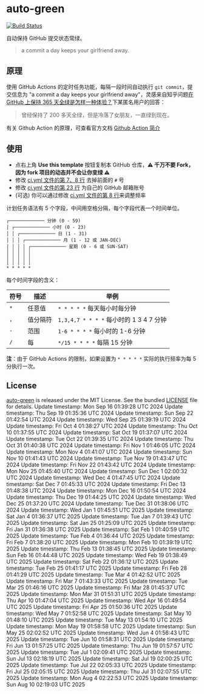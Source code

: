 # auto-green

[![Build Status](https://github.com/justjavac/auto-green/workflows/ci/badge.svg?branch=master)](https://github.com/justjavac/auto-green/actions)

自动保持 GitHub 提交状态常绿。

> a commit a day keeps your girlfriend away.

## 原理

使用 GitHub Actions 的定时任务功能，每隔一段时间自动执行 `git commit`，提交信息为 "a commit a day keeps your girlfriend away"，灵感来自知乎问题[在 GitHub 上保持 365 天全绿是怎样一种体验？](https://www.zhihu.com/question/34043434/answer/57826281)下某匿名用户的回答：

> 曾经保持了 200 多天全绿，但是冷落了女朋友，一直绿到现在。

有关 Github Action 的原理，可查看官方文档 [Github Action 简介](https://docs.github.com/cn/actions/learn-github-actions/introduction-to-github-actions)

## 使用

- 点右上角 **Use this template** 按钮复制本 GitHub 仓库，**:warning: 千万不要 Fork，因为 fork 项目的动态并不会让你变绿 :warning:**
- 修改 [ci.yml 文件的第 7、8 行](https://github.com/justjavac/auto-green/blob/master/.github/workflows/ci.yml#L7-L8) 去掉前面的 `#` 号
- 修改 [ci.yml 文件的第 23 行](https://github.com/justjavac/auto-green/blob/master/.github/workflows/ci.yml#L23) 为自己的 GitHub 邮箱账号
- (可选) 你可以通过修改 [ci.yml 文件的第 8 行](https://github.com/justjavac/auto-green/blob/master/.github/workflows/ci.yml#L8)来调整频率

计划任务语法有 5 个字段，中间用空格分隔，每个字段代表一个时间单位。

```plain
┌───────────── 分钟 (0 - 59)
│ ┌───────────── 小时 (0 - 23)
│ │ ┌───────────── 日 (1 - 31)
│ │ │ ┌───────────── 月 (1 - 12 或 JAN-DEC)
│ │ │ │ ┌───────────── 星期 (0 - 6 或 SUN-SAT)
│ │ │ │ │
│ │ │ │ │
│ │ │ │ │
* * * * *
```

每个时间字段的含义：

|符号   | 描述        | 举例                                        |
| ----- | -----------| -------------------------------------------|
| `*`   | 任意值      | `* * * * *` 每天每小时每分钟                  |
| `,`   | 值分隔符    | `1,3,4,7 * * * *` 每小时的 1 3 4 7 分钟       |
| `-`   | 范围       | `1-6 * * * *` 每小时的 1-6 分钟               |
| `/`   | 每         | `*/15 * * * *` 每隔 15 分钟                  |

**注**：由于 GitHub Actions 的限制，如果设置为 `* * * * *` 实际的执行频率为每 5 分执行一次。

## License

[auto-green](https://github.com/justjavac/auto-green) is released under the MIT License. See the bundled [LICENSE](./LICENSE) file for details.
Update timestamp: Mon Sep 16 01:39:28 UTC 2024
Update timestamp: Thu Sep 19 01:35:36 UTC 2024
Update timestamp: Sun Sep 22 01:42:54 UTC 2024
Update timestamp: Wed Sep 25 01:39:19 UTC 2024
Update timestamp: Fri Oct  4 01:38:27 UTC 2024
Update timestamp: Thu Oct 10 01:37:55 UTC 2024
Update timestamp: Sat Oct 19 01:37:07 UTC 2024
Update timestamp: Tue Oct 22 01:39:35 UTC 2024
Update timestamp: Thu Oct 31 01:40:38 UTC 2024
Update timestamp: Fri Nov  1 01:46:05 UTC 2024
Update timestamp: Mon Nov  4 01:41:07 UTC 2024
Update timestamp: Sun Nov 10 01:41:43 UTC 2024
Update timestamp: Tue Nov 19 01:43:47 UTC 2024
Update timestamp: Fri Nov 22 01:43:42 UTC 2024
Update timestamp: Mon Nov 25 01:45:40 UTC 2024
Update timestamp: Sun Dec  1 02:00:32 UTC 2024
Update timestamp: Wed Dec  4 01:47:45 UTC 2024
Update timestamp: Sat Dec  7 01:45:33 UTC 2024
Update timestamp: Fri Dec 13 01:48:38 UTC 2024
Update timestamp: Mon Dec 16 01:50:54 UTC 2024
Update timestamp: Thu Dec 19 01:44:25 UTC 2024
Update timestamp: Wed Dec 25 01:37:20 UTC 2024
Update timestamp: Tue Dec 31 01:38:06 UTC 2024
Update timestamp: Wed Jan  1 01:45:51 UTC 2025
Update timestamp: Sat Jan  4 01:36:37 UTC 2025
Update timestamp: Tue Jan  7 01:39:43 UTC 2025
Update timestamp: Sat Jan 25 01:25:09 UTC 2025
Update timestamp: Fri Jan 31 01:36:38 UTC 2025
Update timestamp: Sat Feb  1 01:40:59 UTC 2025
Update timestamp: Tue Feb  4 01:36:44 UTC 2025
Update timestamp: Fri Feb  7 01:38:20 UTC 2025
Update timestamp: Mon Feb 10 01:39:19 UTC 2025
Update timestamp: Thu Feb 13 01:38:45 UTC 2025
Update timestamp: Sun Feb 16 01:44:48 UTC 2025
Update timestamp: Wed Feb 19 01:38:49 UTC 2025
Update timestamp: Sat Feb 22 01:36:12 UTC 2025
Update timestamp: Tue Feb 25 01:41:17 UTC 2025
Update timestamp: Fri Feb 28 01:41:29 UTC 2025
Update timestamp: Tue Mar  4 01:42:52 UTC 2025
Update timestamp: Fri Mar  7 01:43:33 UTC 2025
Update timestamp: Tue Mar 25 01:46:16 UTC 2025
Update timestamp: Fri Mar 28 01:45:37 UTC 2025
Update timestamp: Mon Mar 31 01:51:31 UTC 2025
Update timestamp: Thu Apr 10 01:47:04 UTC 2025
Update timestamp: Wed Apr 16 01:49:54 UTC 2025
Update timestamp: Fri Apr 25 01:50:36 UTC 2025
Update timestamp: Wed May  7 01:52:58 UTC 2025
Update timestamp: Sat May 10 01:48:10 UTC 2025
Update timestamp: Tue May 13 01:54:10 UTC 2025
Update timestamp: Mon May 19 01:58:58 UTC 2025
Update timestamp: Sun May 25 02:02:52 UTC 2025
Update timestamp: Wed Jun  4 01:56:43 UTC 2025
Update timestamp: Tue Jun 10 01:58:31 UTC 2025
Update timestamp: Fri Jun 13 01:57:25 UTC 2025
Update timestamp: Thu Jun 19 01:57:57 UTC 2025
Update timestamp: Tue Jul  1 02:09:41 UTC 2025
Update timestamp: Sun Jul 13 02:18:19 UTC 2025
Update timestamp: Sat Jul 19 02:00:25 UTC 2025
Update timestamp: Tue Jul 22 02:05:33 UTC 2025
Update timestamp: Fri Jul 25 02:05:15 UTC 2025
Update timestamp: Thu Jul 31 02:07:55 UTC 2025
Update timestamp: Mon Aug  4 02:22:53 UTC 2025
Update timestamp: Sun Aug 10 02:19:03 UTC 2025
